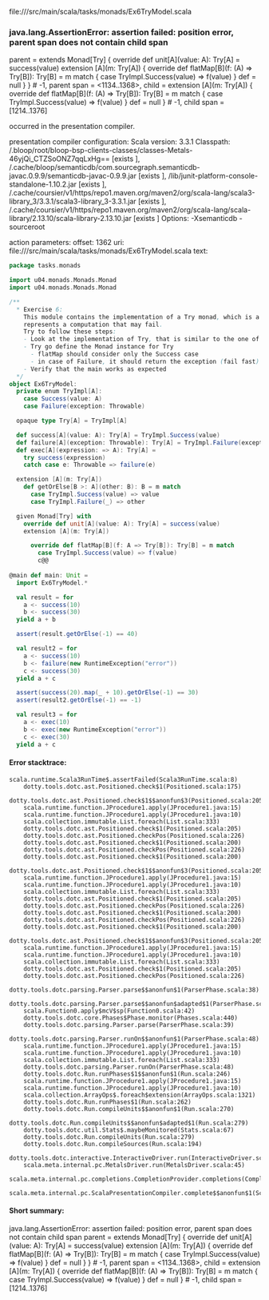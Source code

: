 file://<WORKSPACE>/src/main/scala/tasks/monads/Ex6TryModel.scala
### java.lang.AssertionError: assertion failed: position error, parent span does not contain child span
parent      =  extends Monad[Try] {
  override def unit[A](value: A): Try[A] = success(value)
  extension [A](m: Try[A])
    {
      override def flatMap[B](f: (A) => Try[B]): Try[B] =
        m match
          {
            case TryImpl.Success(value) =>
              f(value)
          }
      def <error> = null
    }
} # -1,
parent span = <1134..1368>,
child       = extension [A](m: Try[A])
  {
    override def flatMap[B](f: (A) => Try[B]): Try[B] =
      m match
        {
          case TryImpl.Success(value) =>
            f(value)
        }
    def <error> = null
  } # -1,
child span  = [1214..1376]

occurred in the presentation compiler.

presentation compiler configuration:
Scala version: 3.3.1
Classpath:
<WORKSPACE>/.bloop/root/bloop-bsp-clients-classes/classes-Metals-46yjQi_CTZSoONZ7qqLxHg== [exists ], <HOME>/.cache/bloop/semanticdb/com.sourcegraph.semanticdb-javac.0.9.9/semanticdb-javac-0.9.9.jar [exists ], <WORKSPACE>/lib/junit-platform-console-standalone-1.10.2.jar [exists ], <HOME>/.cache/coursier/v1/https/repo1.maven.org/maven2/org/scala-lang/scala3-library_3/3.3.1/scala3-library_3-3.3.1.jar [exists ], <HOME>/.cache/coursier/v1/https/repo1.maven.org/maven2/org/scala-lang/scala-library/2.13.10/scala-library-2.13.10.jar [exists ]
Options:
-Xsemanticdb -sourceroot <WORKSPACE>


action parameters:
offset: 1362
uri: file://<WORKSPACE>/src/main/scala/tasks/monads/Ex6TryModel.scala
text:
```scala
package tasks.monads

import u04.monads.Monads.Monad
import u04.monads.Monads.Monad

/**
  * Exercise 6: 
    This module contains the implementation of a Try monad, which is a monad that 
    represents a computation that may fail. 
    Try to follow these steps:
    - Look at the implementation of Try, that is similar to the one of Optional
    - Try go define the Monad instance for Try
      - flatMap should consider only the Success case
      - in case of Failure, it should return the exception (fail fast)
    - Verify that the main works as expected
  */
object Ex6TryModel:
  private enum TryImpl[A]:
    case Success(value: A)
    case Failure(exception: Throwable)

  opaque type Try[A] = TryImpl[A]

  def success[A](value: A): Try[A] = TryImpl.Success(value)
  def failure[A](exception: Throwable): Try[A] = TryImpl.Failure(exception)
  def exec[A](expression: => A): Try[A] = 
    try success(expression)
    catch case e: Throwable => failure(e)

  extension [A](m: Try[A]) 
    def getOrElse[B >: A](other: B): B = m match
      case TryImpl.Success(value) => value
      case TryImpl.Failure(_) => other

  given Monad[Try] with
    override def unit[A](value: A): Try[A] = success(value)
    extension [A](m: Try[A]) 

      override def flatMap[B](f: A => Try[B]): Try[B] = m match
        case TryImpl.Success(value) => f(value)
        c@@
      
@main def main: Unit = 
  import Ex6TryModel.*

  val result = for 
    a <- success(10)
    b <- success(30)
  yield a + b

  assert(result.getOrElse(-1) == 40)

  val result2 = for 
    a <- success(10)
    b <- failure(new RuntimeException("error"))
    c <- success(30)
  yield a + c

  assert(success(20).map(_ + 10).getOrElse(-1) == 30)
  assert(result2.getOrElse(-1) == -1)

  val result3 = for
    a <- exec(10)
    b <- exec(new RuntimeException("error"))
    c <- exec(30)
  yield a + c
```



#### Error stacktrace:

```
scala.runtime.Scala3RunTime$.assertFailed(Scala3RunTime.scala:8)
	dotty.tools.dotc.ast.Positioned.check$1(Positioned.scala:175)
	dotty.tools.dotc.ast.Positioned.check$1$$anonfun$3(Positioned.scala:205)
	scala.runtime.function.JProcedure1.apply(JProcedure1.java:15)
	scala.runtime.function.JProcedure1.apply(JProcedure1.java:10)
	scala.collection.immutable.List.foreach(List.scala:333)
	dotty.tools.dotc.ast.Positioned.check$1(Positioned.scala:205)
	dotty.tools.dotc.ast.Positioned.checkPos(Positioned.scala:226)
	dotty.tools.dotc.ast.Positioned.check$1(Positioned.scala:200)
	dotty.tools.dotc.ast.Positioned.checkPos(Positioned.scala:226)
	dotty.tools.dotc.ast.Positioned.check$1(Positioned.scala:200)
	dotty.tools.dotc.ast.Positioned.check$1$$anonfun$3(Positioned.scala:205)
	scala.runtime.function.JProcedure1.apply(JProcedure1.java:15)
	scala.runtime.function.JProcedure1.apply(JProcedure1.java:10)
	scala.collection.immutable.List.foreach(List.scala:333)
	dotty.tools.dotc.ast.Positioned.check$1(Positioned.scala:205)
	dotty.tools.dotc.ast.Positioned.checkPos(Positioned.scala:226)
	dotty.tools.dotc.ast.Positioned.check$1(Positioned.scala:200)
	dotty.tools.dotc.ast.Positioned.checkPos(Positioned.scala:226)
	dotty.tools.dotc.ast.Positioned.check$1(Positioned.scala:200)
	dotty.tools.dotc.ast.Positioned.check$1$$anonfun$3(Positioned.scala:205)
	scala.runtime.function.JProcedure1.apply(JProcedure1.java:15)
	scala.runtime.function.JProcedure1.apply(JProcedure1.java:10)
	scala.collection.immutable.List.foreach(List.scala:333)
	dotty.tools.dotc.ast.Positioned.check$1(Positioned.scala:205)
	dotty.tools.dotc.ast.Positioned.checkPos(Positioned.scala:226)
	dotty.tools.dotc.parsing.Parser.parse$$anonfun$1(ParserPhase.scala:38)
	dotty.tools.dotc.parsing.Parser.parse$$anonfun$adapted$1(ParserPhase.scala:39)
	scala.Function0.apply$mcV$sp(Function0.scala:42)
	dotty.tools.dotc.core.Phases$Phase.monitor(Phases.scala:440)
	dotty.tools.dotc.parsing.Parser.parse(ParserPhase.scala:39)
	dotty.tools.dotc.parsing.Parser.runOn$$anonfun$1(ParserPhase.scala:48)
	scala.runtime.function.JProcedure1.apply(JProcedure1.java:15)
	scala.runtime.function.JProcedure1.apply(JProcedure1.java:10)
	scala.collection.immutable.List.foreach(List.scala:333)
	dotty.tools.dotc.parsing.Parser.runOn(ParserPhase.scala:48)
	dotty.tools.dotc.Run.runPhases$1$$anonfun$1(Run.scala:246)
	scala.runtime.function.JProcedure1.apply(JProcedure1.java:15)
	scala.runtime.function.JProcedure1.apply(JProcedure1.java:10)
	scala.collection.ArrayOps$.foreach$extension(ArrayOps.scala:1321)
	dotty.tools.dotc.Run.runPhases$1(Run.scala:262)
	dotty.tools.dotc.Run.compileUnits$$anonfun$1(Run.scala:270)
	dotty.tools.dotc.Run.compileUnits$$anonfun$adapted$1(Run.scala:279)
	dotty.tools.dotc.util.Stats$.maybeMonitored(Stats.scala:67)
	dotty.tools.dotc.Run.compileUnits(Run.scala:279)
	dotty.tools.dotc.Run.compileSources(Run.scala:194)
	dotty.tools.dotc.interactive.InteractiveDriver.run(InteractiveDriver.scala:165)
	scala.meta.internal.pc.MetalsDriver.run(MetalsDriver.scala:45)
	scala.meta.internal.pc.completions.CompletionProvider.completions(CompletionProvider.scala:46)
	scala.meta.internal.pc.ScalaPresentationCompiler.complete$$anonfun$1(ScalaPresentationCompiler.scala:146)
```
#### Short summary: 

java.lang.AssertionError: assertion failed: position error, parent span does not contain child span
parent      =  extends Monad[Try] {
  override def unit[A](value: A): Try[A] = success(value)
  extension [A](m: Try[A])
    {
      override def flatMap[B](f: (A) => Try[B]): Try[B] =
        m match
          {
            case TryImpl.Success(value) =>
              f(value)
          }
      def <error> = null
    }
} # -1,
parent span = <1134..1368>,
child       = extension [A](m: Try[A])
  {
    override def flatMap[B](f: (A) => Try[B]): Try[B] =
      m match
        {
          case TryImpl.Success(value) =>
            f(value)
        }
    def <error> = null
  } # -1,
child span  = [1214..1376]
